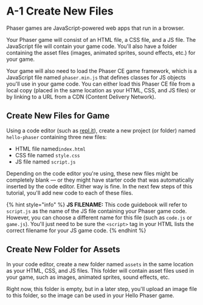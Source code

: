 # A-1 Create New Files

Phaser games are JavaScript-powered web apps that run in a browser.

Your Phaser game will consist of an HTML file, a CSS file, and a JS file. The JavaScript file will contain your game code. You'll also have a folder containing the asset files \(images, animated sprites, sound effects, etc.\) for your game.

Your game will also need to load the Phaser CE game framework, which is a JavaScript file named `phaser.min.js` that defines classes for JS objects you'll use in your game code. You can either load this Phaser CE file from a local copy \(placed in the same location as your HTML, CSS, and JS files\) or by linking to a URL from a CDN \(Content Delivery Network\).

## Create New Files for Game

Using a code editor \(such as [repl.it](https://repl.it/)\), create a new project \(or folder\) named `hello-phaser` containing three new files:

* HTML file named`index.html`
* CSS file named `style.css`
* JS file named `script.js`

Depending on the code editor you're using, these new files might be completely blank — or they might have starter code that was automatically inserted by the code editor. Either way is fine. In the next few steps of this tutorial, you'll add new code to each of these files.

{% hint style="info" %}
**JS FILENAME:**  This code guidebook will refer to `script.js` as the name of the JS file containing your Phaser game code. However, you can choose a different name for this file \(such as `code.js` or `game.js`\). You'll just need to be sure the `<script>` tag in your HTML lists the correct filename for your JS game code.
{% endhint %}

## Create New Folder for Assets

In your code editor, create a new folder named `assets` in the same location as your HTML, CSS, and JS files. This folder will contain asset files used in your game, such as images, animated sprites, sound effects, etc.

Right now, this folder is empty, but in a later step, you'll upload an image file to this folder, so the image can be used in your Hello Phaser game.



